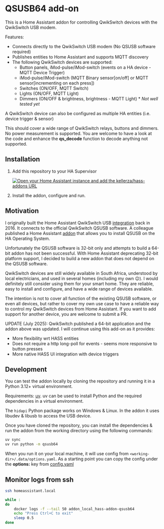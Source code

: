 # QSUSB64 add-on

This is a Home Assistant addon for controlling QwikSwitch devices with the QwikSwitch USB modem.

Features:

- Connects directly to the QwikSwitch USB modem (No QSUSB software required)
- Publishes entities to Home Assistant and supports MQTT discovery
- The following QwikSwitch devices are supported:
  - Button panels, iMod-pulse/iMod-switch (events on a HA device - MQTT Device Trigger)
  - iMod-pulse/iMod-switch (MQTT Binary sensor[on/off] or MQTT sensor[incrementing on each press])
  - Switches (ON/OFF, MQTT Switch)
  - Lights (ON/OFF, MQTT Light)
  - Dimmers (ON/OFF & brightness, brightness - MQTT Light) * *Not well tested yet*

A QwikSwitch device can also be configured as multiple HA entities (i.e. device trigger & sensor)

This should cover a wide range of QwikSwitch relays, buttons and dimmers. No power measurement is supported. You are welcome to have a look at the code and enhance the **qs_decode** function to decode anything not supported.

## Installation

1. Add this repository to your HA Supervisor

   [![Open your Home Assistant instance and add the kellerza/hass-addons URL](https://my.home-assistant.io/badges/supervisor_add_addon_repository.svg)](https://my.home-assistant.io/redirect/supervisor_add_addon_repository/?repository_url=https%3A%2F%2Fgithub.com%2Fkellerza%2Fhass-addons)

2. Install the addon, configure and run.

## Motivation

I originally built the Home Assistant QwikSwitch USB [integration](https://www.home-assistant.io/integrations/QwikSwitch/) back in 2016. It connects to the official QwikSwitch QSUSB software. A colleague published a Home Assistant [addon](https://github.com/nardusleroux/hassio-qsusb) that allows you to install QSUSB on the HA Operating System.

Unfortunately the QSUSB software is 32-bit only and attempts to build a 64-bit addon has not been successful. With Home Assistant deprecating 32-bit platform support, I decided to build a new addon that does not depend on the QSUSB software.

QwikSwitch devices are still widely available in South Africa, understood by local electricians, and used in several homes (including my own :wink:). I would definitely still consider using them for your smart home. They are reliable, easy to install and configure, and have a wide range of devices available.

The intention is not to cover all function of the existing QSUSB software, or even all devices, but rather to cover my own use case to have a reliable way to control my QwikSwitch devices from Home Assistant. If you want to add support for another device, you are welcome to submit a PR.

UPDATE (July 2025): QwikSwitch published a 64-bit application and the addon above was updated. I will continue using this add-on as it provides:

- More flexibility wrt HASS entities
- Does not require a http long-poll for events - seems more responsive to button presses
- More native HASS UI integration with device triggers

## Development

You can test the addon locally by cloning the repository and running it in a Python 3.12+ virtual environment.

Requirements: [uv](https://docs.astral.sh/uv/getting-started/). uv can be used to install Python and the required dependencies in a virtual environment.

The `hidapi` Python package works on Windows & Linux. In the addon it uses libudev & libusb to access the USB device.

Once you have cloned the repository, you can install the dependencies & run the addon from the working directory using the following commands:

```bash
uv sync
uv run python -m qsusb64
```

When you run it on your local machine, it will use config from `<working-dir>/.data/options.yaml`. As a starting point you can copy the config under the **options:** key from [config.yaml](./hass-addon-qsusb64/config)

## Monitor logs from ssh

```bash
ssh homeassistant.local

while :
do
    docker logs -f --tail 50 addon_local_hass-addon-qsusb64
    echo "Press Ctrl+C to exit"
    sleep 0.5
done
```
